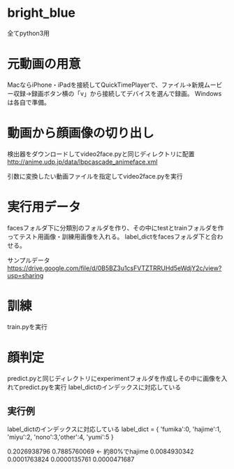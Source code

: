 # bright_blue

全てpython3用

# 元動画の用意
MacならiPhone・iPadを接続してQuickTimePlayerで、ファイル→新規ムービー収録→録画ボタン横の「v」から接続してデバイスを選んで録画。
Windowsは各自で準備。

# 動画から顔画像の切り出し
検出器をダウンロードしてvideo2face.pyと同じディレクトリに配置
http://anime.udp.jp/data/lbpcascade_animeface.xml

引数に変換したい動画ファイルを指定してvideo2face.pyを実行

# 実行用データ
facesフォルダ下に分類別のフォルダを作り、その中にtestとtrainフォルダを作ってテスト用画像・訓練用画像を入れる。
label_dictをfacesフォルダ下と合わせる。

サンプルデータ
https://drive.google.com/file/d/0B5BZ3u1csFVTZTRRUHd5eWdjY2c/view?usp=sharing


# 訓練
train.pyを実行

# 顔判定
predict.pyと同じディレクトリにexperimentフォルダを作成しその中に画像を入れてpredict.pyを実行
label_dictのインデックスに対応している


## 実行例

label_dictのインデックスに対応している
label_dict = {
    'fumika':0, 'hajime':1, 'miyu':2, 'nono':3,'other':4, 'yumi':5
}

0.2026938796
0.7885760069 <- 約80%でhajime
0.0084930342
0.0001763824
0.0000135761
0.0000471687